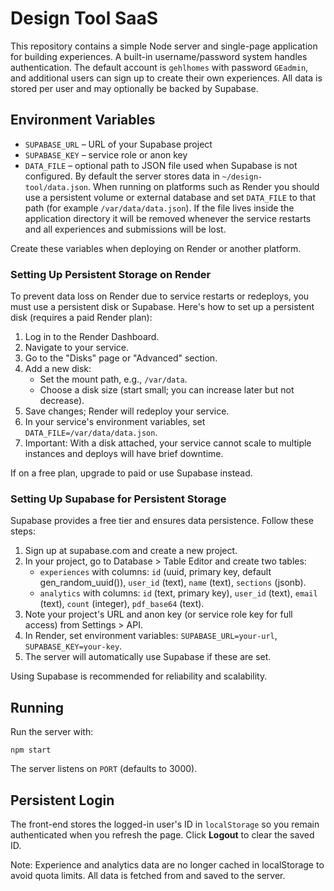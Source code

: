 # Design Tool SaaS

This repository contains a simple Node server and single-page application for building experiences. A built-in username/password system handles authentication. The default account is `gehlhomes` with password `GEadmin`, and additional users can sign up to create their own experiences. All data is stored per user and may optionally be backed by Supabase.

## Environment Variables

- `SUPABASE_URL` – URL of your Supabase project
- `SUPABASE_KEY` – service role or anon key
- `DATA_FILE` – optional path to JSON file used when Supabase is not configured.
  By default the server stores data in `~/design-tool/data.json`. When running
  on platforms such as Render you should use a persistent volume or external
  database and set `DATA_FILE` to that path (for example `/var/data/data.json`).
  If the file lives inside the application directory it will be removed whenever
  the service restarts and all experiences and submissions will be lost.

Create these variables when deploying on Render or another platform.

### Setting Up Persistent Storage on Render

To prevent data loss on Render due to service restarts or redeploys, you must use a persistent disk or Supabase. Here's how to set up a persistent disk (requires a paid Render plan):

1. Log in to the Render Dashboard.
2. Navigate to your service.
3. Go to the "Disks" page or "Advanced" section.
4. Add a new disk:
   - Set the mount path, e.g., `/var/data`.
   - Choose a disk size (start small; you can increase later but not decrease).
5. Save changes; Render will redeploy your service.
6. In your service's environment variables, set `DATA_FILE=/var/data/data.json`.
7. Important: With a disk attached, your service cannot scale to multiple instances and deploys will have brief downtime.

If on a free plan, upgrade to paid or use Supabase instead.

### Setting Up Supabase for Persistent Storage

Supabase provides a free tier and ensures data persistence. Follow these steps:

1. Sign up at supabase.com and create a new project.
2. In your project, go to Database > Table Editor and create two tables:
   - `experiences` with columns: `id` (uuid, primary key, default gen_random_uuid()), `user_id` (text), `name` (text), `sections` (jsonb).
   - `analytics` with columns: `id` (text, primary key), `user_id` (text), `email` (text), `count` (integer), `pdf_base64` (text).
3. Note your project's URL and anon key (or service role key for full access) from Settings > API.
4. In Render, set environment variables: `SUPABASE_URL=your-url`, `SUPABASE_KEY=your-key`.
5. The server will automatically use Supabase if these are set.

Using Supabase is recommended for reliability and scalability.

## Running

Run the server with:

```
npm start
```

The server listens on `PORT` (defaults to 3000).

## Persistent Login

The front-end stores the logged-in user's ID in `localStorage` so you remain
authenticated when you refresh the page. Click **Logout** to clear the saved
ID.

Note: Experience and analytics data are no longer cached in localStorage to avoid quota limits. All data is fetched from and saved to the server.
